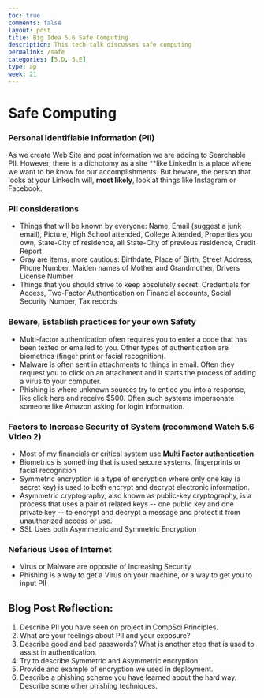 ```yaml
---
toc: true
comments: false
layout: post
title: Big Idea 5.6 Safe Computing
description: This tech talk discusses safe computing
permalink: /safe
categories: [5.D, 5.E]
type: ap
week: 21
---
```


# Safe Computing

### Personal Identifiable Information (PII)
As we create Web Site and post information we are adding to Searchable PII.  However, there is a dichotomy as a site **like LinkedIn is a place where we want to be know for our accomplishments.  But beware, the person that looks at your LinkedIn will, **most likely**, look at things like Instagram or Facebook.  

### PII considerations

* Things that will be known by everyone:  Name, Email (suggest a junk email), Picture, High School attended, College Attended, Properties you own, State-City of residence, all State-City of previous residence, Credit Report 
* Gray are items, more cautious: Birthdate, Place of Birth, Street Address, Phone Number, Maiden names of Mother and Grandmother, Drivers License Number
* Things that you should strive to keep absolutely secret: Credentials for Access, Two-Factor Authentication on Financial accounts, Social Security Number, Tax records

### Beware, Establish practices for your own Safety
* Multi-factor authentication often requires you to enter a code that has been texted or emailed to you.   Other types of authentication are biometrics (finger print or facial recognition).
* Malware is often sent in attachments to things in email.  Often they request you to click on an attachment and it starts the process of adding a virus to your computer.
* Phishing is where unknown sources try to entice you into a response, like click here and receive $500.  Often such systems impersonate someone like Amazon asking for login information.

### Factors to Increase Security of System (**recommend** Watch 5.6 Video 2)
* Most of my financials or critical system use **Multi Factor authentication**
* Biometrics is something that is used secure systems, fingerprints or facial recognition
* Symmetric encryption is a type of encryption where only one key (a secret key) is used to both encrypt and decrypt electronic information.
* Asymmetric cryptography, also known as public-key cryptography, is a process that uses a pair of related keys -- one public key and one private key -- to encrypt and decrypt a message and protect it from unauthorized access or use.
* SSL Uses both Asymmetric and Symmetric Encryption

### Nefarious Uses of Internet
* Virus or Malware are opposite of Increasing Security
* Phishing is a way to get a Virus on your machine, or a way to get you to input PII

## Blog Post Reflection:
1. Describe PII you have seen on project in CompSci Principles.   
1. What are your feelings about PII and your exposure?
1. Describe good and bad passwords?  What is another step that is used to assist in authentication.
1. Try to describe Symmetric and Asymmetric encryption.  
1. Provide and example of encryption we used in deployment.
1. Describe a phishing scheme you have learned about the hard way.  Describe some other phishing techniques.
